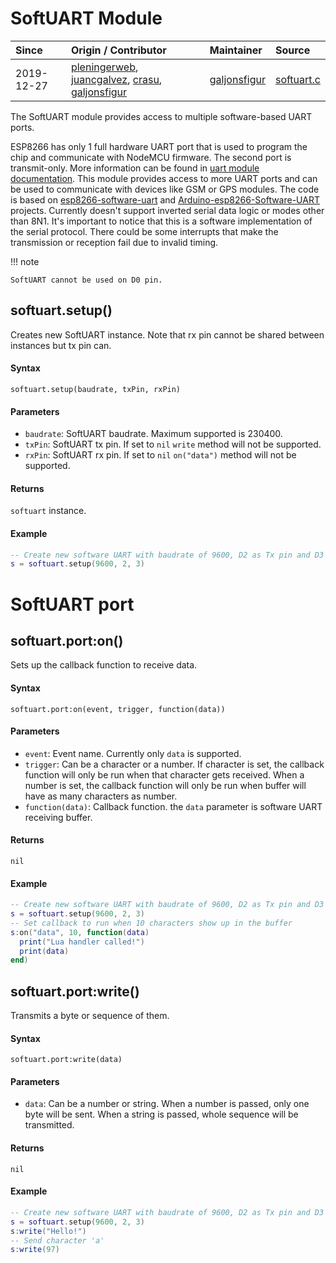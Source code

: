 # SoftUART Module
| Since  | Origin / Contributor  | Maintainer  | Source  |
| :----- | :-------------------- | :---------- | :------ |
|2019-12-27 | [pleningerweb](https://github.com/plieningerweb/), [juancgalvez](https://github.com/juancgalvez/), [crasu](https://github.com/crasu/), [galjonsfigur](https://github.com/galjonsfigur/)| [galjonsfigur](https://github.com/galjonsfigur/) | [softuart.c](../../app/modules/softuart.c) |

The SoftUART module provides access to multiple software-based UART ports.

ESP8266 has only 1 full hardware UART port that is used to program the chip and communicate with NodeMCU firmware. The second port is transmit-only. More information can be found in [uart module documentation](uart/). This module provides access to more UART ports and can be used to communicate with devices like GSM or GPS modules. The code is based on [esp8266-software-uart](https://github.com/plieningerweb/esp8266-software-uart) and [Arduino-esp8266-Software-UART](https://github.com/juancgalvez/Arduino-esp8266-Software-UART) projects. Currently doesn't support inverted serial data logic or modes other than 8N1. It's important to notice that this is a software implementation of the serial protocol. There could be some interrupts that make the transmission or reception fail due to invalid timing.

!!! note

    SoftUART cannot be used on D0 pin.

## softuart.setup()

Creates new SoftUART instance. Note that rx pin cannot be shared between instances but tx pin can.

#### Syntax
`softuart.setup(baudrate, txPin, rxPin)`

#### Parameters
- `baudrate`: SoftUART baudrate. Maximum supported is 230400.
- `txPin`: SoftUART tx pin. If set to `nil` `write` method will not be supported.
- `rxPin`: SoftUART rx pin. If set to `nil` `on("data")` method will not be supported.

#### Returns
`softuart` instance.

#### Example
```lua
-- Create new software UART with baudrate of 9600, D2 as Tx pin and D3 as Rx pin
s = softuart.setup(9600, 2, 3)
```

# SoftUART port


## softuart.port:on()
Sets up the callback function to receive data.

#### Syntax
`softuart.port:on(event, trigger, function(data))`

#### Parameters
- `event`: Event name. Currently only `data` is supported.
- `trigger`: Can be a character or a number. If character is set, the callback function will only be run when that character gets received. When a number is set, the callback function will only be run when buffer will have as many characters as number.
- `function(data)`: Callback function. the `data` parameter is software UART receiving buffer.

#### Returns
`nil`

#### Example
```lua
-- Create new software UART with baudrate of 9600, D2 as Tx pin and D3 as Rx pin
s = softuart.setup(9600, 2, 3)
-- Set callback to run when 10 characters show up in the buffer
s:on("data", 10, function(data)
  print("Lua handler called!")
  print(data)
end)
```

## softuart.port:write()
Transmits a byte or sequence of them.

#### Syntax
`softuart.port:write(data)`

#### Parameters
- `data`: Can be a number or string. When a number is passed, only one byte will be sent. When a string is passed, whole sequence will be transmitted.

#### Returns
`nil`

#### Example
```lua
-- Create new software UART with baudrate of 9600, D2 as Tx pin and D3 as Rx pin
s = softuart.setup(9600, 2, 3)
s:write("Hello!")
-- Send character 'a'
s:write(97)
```
